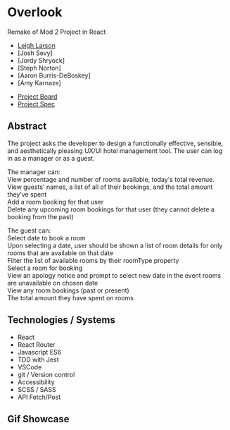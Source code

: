 # Overlook 
Remake of Mod 2 Project in React

- [Leigh Larson](https://github.com/leighlars)
- [Josh Sevy]
- [Jordy Shryock]
- [Steph Norton]
- [Aaron Burris-DeBoskey]
- [Amy Karnaze]
<!-- - [Repo](https://github.com/leighlars/overlook-solo) -->
- [Project Board](https://github.com/leighlars/overlook-solo/projects)
- [Project Spec](https://frontend.turing.io/projects/overlook.html)
<!-- - [Deployed Pages](https://leighlars.github.io/overlook-solo/) -->

## Abstract 

The project asks the developer to design a functionally effective, sensible, and aesthetically pleasing UX/UI hotel management tool. The user can log in as a manager or as a guest. 

The manager can: </br>
View percentage and number of rooms available, today's total revenue. </br>
View guests' names, a list of all of their bookings, and the total amount they’ve spent </br>
Add a room booking for that user </br>
Delete any upcoming room bookings for that user (they cannot delete a booking from the past)

The guest can:</br>
Select date to book a room </br>
Upon selecting a date, user should be shown a list of room details for only rooms that are available on that date </br>
Filter the list of available rooms by their roomType property </br>
Select a room for booking </br>
View an apology notice and prompt to select new date in the event rooms are unavailable on chosen date </br>
View any room bookings (past or present) </br>
The total amount they have spent on rooms </br>

## Technologies / Systems
- React 
- React Router
- Javascript ES6
- TDD with Jest
- VSCode 
- git / Version control
- Accessibility 
- SCSS / SASS
- API Fetch/Post

## Gif Showcase
